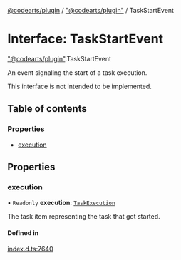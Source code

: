[@codearts/plugin](../README.md) / ["@codearts/plugin"](../modules/_codearts_plugin_.md) / TaskStartEvent

# Interface: TaskStartEvent

["@codearts/plugin"](../modules/_codearts_plugin_.md).TaskStartEvent

An event signaling the start of a task execution.

This interface is not intended to be implemented.

## Table of contents

### Properties

- [execution](codearts_plugin_.TaskStartEvent.md#execution)

## Properties

### execution

• `Readonly` **execution**: [`TaskExecution`](codearts_plugin_.TaskExecution.md)

The task item representing the task that got started.

#### Defined in

[index.d.ts:7640](https://github.com/huaweicloud/cloudide-plugin-api/blob/a055dd0/index.d.ts#L7640)
